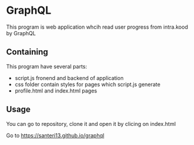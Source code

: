 # GraphQL

This program is web application whcih read user progress from intra.kood by GraphQL

## Containing

This program have several parts:
 - script.js fronend and backend of application 
 - css folder contain styles for pages which script.js generate
 - profile.html and index.html pages

## Usage

You can go to repository, clone it and open it by clicing on index.html

Go to https://santeri13.github.io/graphql

